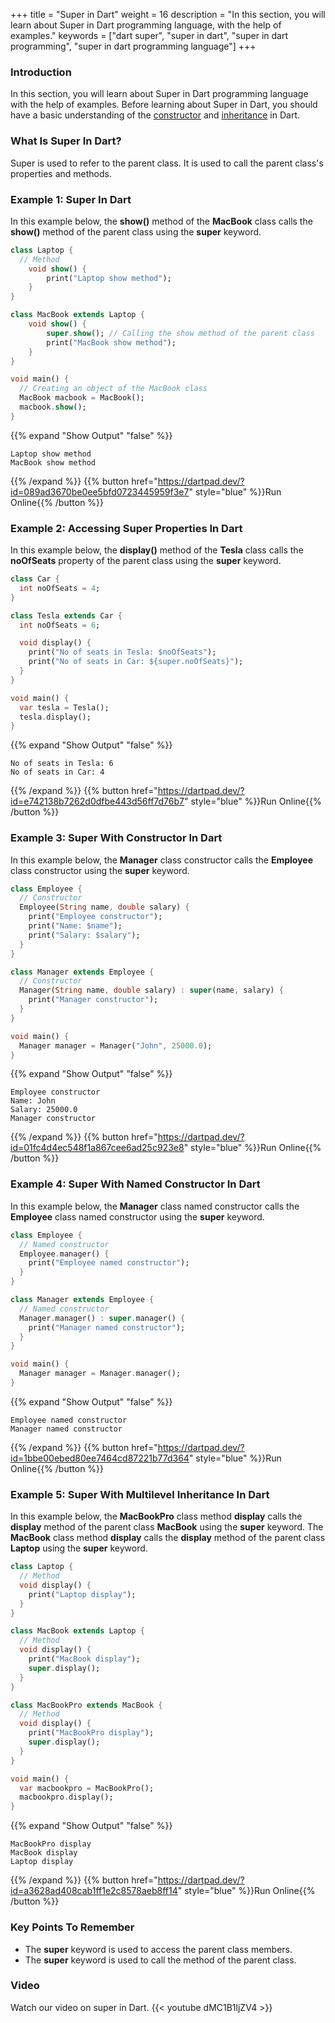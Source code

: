 +++
title = "Super in Dart"
weight = 16
description = "In this section, you will learn about Super in Dart programming language, with the help of examples."
keywords = ["dart super", "super in dart", "super in dart programming", "super in dart programming language"]
+++

### Introduction 
In this section, you will learn about Super in Dart programming language with the help of examples. Before learning about Super in Dart, you should have a basic understanding of the [constructor](/object-oriented-programming/constructor-in-dart/) and [inheritance](/object-oriented-programming/inheritance-in-dart/) in Dart.

### What Is Super In Dart?
Super is used to refer to the parent class. It is used to call the parent class's properties and methods.

### Example 1: Super In Dart
In this example below, the **show()** method of the **MacBook** class calls the **show()** method of the parent class using the **super** keyword.
```dart
class Laptop {
  // Method
    void show() {
        print("Laptop show method");
    }
}

class MacBook extends Laptop {
    void show() {
        super.show(); // Calling the show method of the parent class
        print("MacBook show method");
    }
}

void main() {
  // Creating an object of the MacBook class
  MacBook macbook = MacBook();
  macbook.show();
}
```
{{% expand "Show Output" "false" %}}
```plaintext
Laptop show method
MacBook show method
```
{{% /expand %}}
{{% button href="https://dartpad.dev/?id=089ad3670be0ee5bfd0723445959f3e7" style="blue" %}}Run Online{{% /button %}}


### Example 2: Accessing Super Properties In Dart
In this example below, the **display()** method of the **Tesla** class calls the **noOfSeats** property of the parent class using the **super** keyword.

```dart
class Car {
  int noOfSeats = 4;
}

class Tesla extends Car {
  int noOfSeats = 6;

  void display() {
    print("No of seats in Tesla: $noOfSeats");
    print("No of seats in Car: ${super.noOfSeats}");
  }
}

void main() {
  var tesla = Tesla();
  tesla.display();
}
```
{{% expand "Show Output" "false" %}}
```plaintext
No of seats in Tesla: 6
No of seats in Car: 4
```
{{% /expand %}}
{{% button href="https://dartpad.dev/?id=e742138b7262d0dfbe443d56ff7d76b7" style="blue" %}}Run Online{{% /button %}}


### Example 3: Super With Constructor In Dart
In this example below, the **Manager** class constructor calls the **Employee** class constructor using the **super** keyword.

```dart
class Employee {
  // Constructor
  Employee(String name, double salary) {
    print("Employee constructor");
    print("Name: $name");
    print("Salary: $salary");
  }
}

class Manager extends Employee {
  // Constructor
  Manager(String name, double salary) : super(name, salary) {
    print("Manager constructor");
  }
}

void main() {
  Manager manager = Manager("John", 25000.0);
}
```
{{% expand "Show Output" "false" %}}
```plaintext
Employee constructor
Name: John
Salary: 25000.0
Manager constructor
```
{{% /expand %}}
{{% button href="https://dartpad.dev/?id=01fc4d4ec548f1a867cee6ad25c923e8" style="blue" %}}Run Online{{% /button %}}

### Example 4: Super With Named Constructor In Dart
In this example below, the **Manager** class named constructor calls the **Employee** class named constructor using the **super** keyword.

```dart
class Employee {
  // Named constructor
  Employee.manager() {
    print("Employee named constructor");
  }
}

class Manager extends Employee {
  // Named constructor
  Manager.manager() : super.manager() {
    print("Manager named constructor");
  }
}

void main() {
  Manager manager = Manager.manager();
}
```




{{% expand "Show Output" "false" %}}
```plaintext
Employee named constructor
Manager named constructor
```
{{% /expand %}}
{{% button href="https://dartpad.dev/?id=1bbe00ebed80ee7464cd87221b77d364" style="blue" %}}Run Online{{% /button %}}


### Example 5: Super With Multilevel Inheritance In Dart
In this example below, the **MacBookPro** class method **display** calls the **display** method of the parent class **MacBook** using the **super** keyword. The **MacBook** class method **display** calls the **display** method of the parent class **Laptop** using the **super** keyword.

```dart
class Laptop {
  // Method
  void display() {
    print("Laptop display");
  }
}

class MacBook extends Laptop {
  // Method
  void display() {
    print("MacBook display");
    super.display();
  }
}

class MacBookPro extends MacBook {
  // Method
  void display() {
    print("MacBookPro display");
    super.display();
  }
}

void main() {
  var macbookpro = MacBookPro();
  macbookpro.display();
}
```



{{% expand "Show Output" "false" %}}
```plaintext
MacBookPro display
MacBook display
Laptop display
```
{{% /expand %}}
{{% button href="https://dartpad.dev/?id=a3628ad408cab1ff1e2c8578aeb8ff14" style="blue" %}}Run Online{{% /button %}}

### Key Points To Remember
- The **super** keyword is used to access the parent class members.
- The **super** keyword is used to call the method of the parent class.

### Video
Watch our video on super in Dart.
{{< youtube dMC1B1ljZV4 >}}